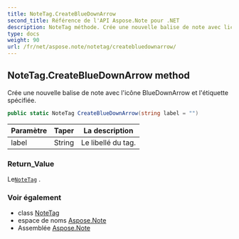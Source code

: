 ```yaml
---
title: NoteTag.CreateBlueDownArrow
second_title: Référence de l'API Aspose.Note pour .NET
description: NoteTag méthode. Crée une nouvelle balise de note avec licône BlueDownArrow et létiquette spécifiée.
type: docs
weight: 90
url: /fr/net/aspose.note/notetag/createbluedownarrow/
---
```

## NoteTag.CreateBlueDownArrow method

Crée une nouvelle balise de note avec l'icône BlueDownArrow et l'étiquette spécifiée.

```csharp
public static NoteTag CreateBlueDownArrow(string label = "")
```

| Paramètre | Taper | La description |
| --- | --- | --- |
| label | String | Le libellé du tag. |

### Return_Value

Le[`NoteTag`](../) .

### Voir également

* class [NoteTag](../)
* espace de noms [Aspose.Note](../../notetag/)
* Assemblée [Aspose.Note](../../../)


